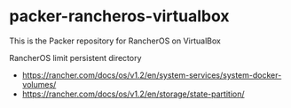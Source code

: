 # packer-rancheros-virtualbox
This is the Packer repository for RancherOS on VirtualBox

RancherOS limit persistent directory
- https://rancher.com/docs/os/v1.2/en/system-services/system-docker-volumes/
- https://rancher.com/docs/os/v1.2/en/storage/state-partition/
